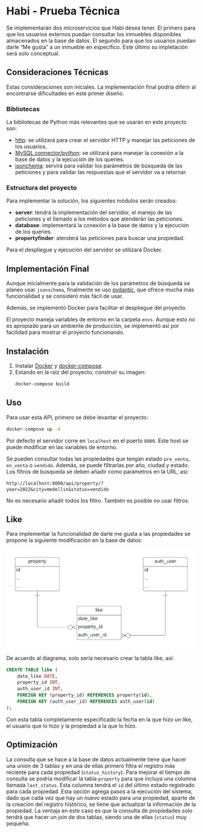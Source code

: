 # Habi - Prueba Técnica
Se implementarán dos microservicios que Habi desea tener. El primero para que los usuarios externos puedan consultar los inmuebles disponibles almacenados en la base de datos. El segundo para que los usuarios puedan darle “Me gusta” a un inmueble en específico. Este último su impletación será solo conceptual.

## Consideraciones Técnicas
Estas consideraciones son iniciales. La implementación final podría diferir al encontrarse dificultades en este primer diseño.

### Bibliotecas
La bibliotecas de Python más relevantes que se usarán en este proyecto son:
- [http](https://docs.python.org/3/library/http.html#module-http): se utilizará para crear el servidor HTTP y manejar las peticiones de los usuarios.
- [MySQL connector/python](https://dev.mysql.com/doc/connector-python/en/connector-python-introduction.html): se utilizará para manejar la conexión a la base de datos y la ejecución de los queries.
- [jsonchema](https://python-jsonschema.readthedocs.io/en/latest/): servirá para validar los parámetros de búsqueda de las peticiones y para validar las respuestas que el servidor va a retornar.

### Estructura del proyecto
Para implementar la solución, los siguientes módulos serán creados:
- **server**: tendrá la implementación del servidor, el manejo de las peticiones y el llamado a los métodos que atenderán las peticiones.
- **database**: implementará la conexión a la base de datos y la ejecución de los queries.
- **propertyfinder**: atenderá las peticiones para buscar una propiedad. 

Para el despliegue y ejecución del servidor se utilizará Docker.

## Implementación Final
Aunque inicialmente para la validación de los parámetros de búsqueda se planeo usar `jsonschema`, finalmente se uso [pydantic](https://pydantic-docs.helpmanual.io/), que ofrece mucha más funcionalidad y se consideró más fácil de usar.

Además, se implementó Docker para facilitar el despliegue del proyecto.

El proyecto maneja variables de entorno en la carpeta `envs`. Aunque esto no es apropiado para un ambiente de producción, se implementó así por facilidad para mostrar el proyecto funcionando.

## Instalación

1. Instalar [Docker](https://docs.docker.com/engine/install/) y [docker-compose](https://docs.docker.com/compose/install/).
2. Estando en la raiz del proyecto, construir su imagen:
    ```bash
    docker-compose build
    ```

## Uso
Para usar esta API, primero se debe levantar el proyecto:
```bash
docker-compose up -d
```

Por defecto el servidor corre en `localhost` en el puerto `8000`. Este host se puede modificar en las variables de entorno.

Se pueden consultar todas las propiedades que tengan estado `pre_venta`, `en_venta` o `vendido`. Además, se puede filtrarlas por año, ciudad y estado. Los filtros de búsqueda se deben añadir como parámetros en la URL, asi:
```
http://localhost:8000/api/property/?year=2022&city=medellin&status=vendido
```

No es necesario añadir todos los filtro. También es posible no usar filtros.

## Like
Para implementar la funcionalidad de darle me gusta a las propiedades se propone la siguiente modificación en la base de datos:

![like](like_diagram.png)

De acuerdo al diagrama, solo sería necesario crear la tabla like, así:

```sql
CREATE TABLE like (
    date_like DATE,
    property_id INT,
    auth_user_id INT,
    FOREIGN KEY (property_id) REFERENCES property(id),
    FOREIGN KEY (auth_user_id) REFERENCES auth_user(id)
);
```

Con esta tabla completamente especificado la fecha en la que hizo un like, el usuario que lo hizo y la propiedad a la que lo hizo.

## Optimización
La consulta que se hace a la base de datos actualmente tiene que hacer una unión de 3 tablas y en una de ellas primero filtra el registro más reciente para cada propiedad (`status_history`). Para mejorar el tiempo de consulta se podría modificar la tabla `property` para que incluya una columna llamada `last_status`. Esta columna tendrá el `id` del último estado registrado para cada propiedad. Esta opción agrega pasos a la ejecución del sistema, dado que cada vez que hay un nuevo estado para una propiedad, aparte de la creación del registro histórico, se tiene que actualizar la información de la propiedad. La ventaja en este caso es que la consulta de propiedades solo tendrá que hacer un join de dos tablas, siendo una de ellas (`status`) muy pequeña.
